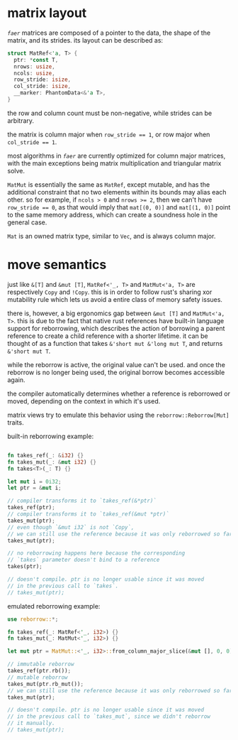 # matrix layout

_`faer`_ matrices are composed of a pointer to the data, the shape of the matrix, and its strides. its layout can be described as:

```rust
struct MatRef<'a, T> {
  ptr: *const T,
  nrows: usize,
  ncols: usize,
  row_stride: isize,
  col_stride: isize,
  __marker: PhantomData<&'a T>,
}
```

the row and column count must be non-negative, while strides can be arbitrary.

the matrix is column major when `row_stride == 1`, or row major when `col_stride == 1`.

most algorithms in _`faer`_ are currently optimized for column major matrices, with the 
main exceptions being matrix multiplication and triangular matrix solve.

`MatMut` is essentially the same as `MatRef`, except mutable, and has the additional constraint that no two elements within its bounds may alias each other.
so for example, if `ncols > 0` and `nrows >= 2`, then we can't have `row_stride == 0`, as that would imply that `mat[(0, 0)]` and `mat[(1, 0)]` point to the same memory address,
which can create a soundness hole in the general case.

`Mat` is an owned matrix type, similar to `Vec`, and is always column major.

# move semantics

just like `&[T]` and `&mut [T]`, `MatRef<'_, T>` and `MatMut<'a, T>` are respectively `Copy` and `!Copy`.
this is in order to follow rust's sharing xor mutability rule which lets us avoid a entire class of memory safety issues.

there is, however, a big ergonomics gap between `&mut [T]` and `MatMut<'a, T>`. this is due to the fact
that native rust references have built-in language support for reborrowing, which describes the action
of borrowing a parent reference to create a child reference with a shorter lifetime. it can be thought of as a function that takes
`&'short mut &'long mut T`, and returns `&'short mut T`.

while the reborrow is active, the original value can't be used. and once the reborrow is no longer being used, the original borrow becomes accessible again.

the compiler automatically determines whether a reference is reborrowed or moved, depending on the context in which it's used.

matrix views try to emulate this behavior using the `reborrow::Reborrow[Mut]` traits.

built-in reborrowing example:
```rust

fn takes_ref(_: &i32) {}
fn takes_mut(_: &mut i32) {}
fn takes<T>(_: T) {}

let mut i = 0i32;
let ptr = &mut i;

// compiler transforms it to `takes_ref(&*ptr)`
takes_ref(ptr);
// compiler transforms it to `takes_ref(&mut *ptr)`
takes_mut(ptr);
// even though `&mut i32` is not `Copy`,
// we can still use the reference because it was only reborrowed so far
takes_mut(ptr);

// no reborrowing happens here because the corresponding
// `takes` parameter doesn't bind to a reference
takes(ptr);

// doesn't compile. ptr is no longer usable since it was moved
// in the previous call to `takes`.
// takes_mut(ptr);
```

emulated reborrowing example:
```rust
use reborrow::*;

fn takes_ref(_: MatRef<'_, i32>) {}
fn takes_mut(_: MatMut<'_, i32>) {}

let mut ptr = MatMut::<'_, i32>::from_column_major_slice(&mut [], 0, 0);

// immutable reborrow
takes_ref(ptr.rb());
// mutable reborrow
takes_mut(ptr.rb_mut());
// we can still use the reference because it was only reborrowed so far
takes_mut(ptr);

// doesn't compile. ptr is no longer usable since it was moved
// in the previous call to `takes_mut`, since we didn't reborrow
// it manually.
// takes_mut(ptr);
```
